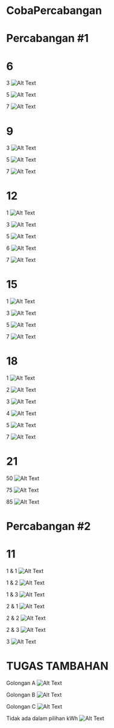 # CobaPercabangan
# Percabangan #1
# 6

3
![Alt Text](https://github.com/necha28/CobaPercabangan/blob/master/capture1.PNG)

5
![Alt Text](https://github.com/necha28/CobaPercabangan/blob/master/capture2.PNG)

7
![Alt Text](https://github.com/necha28/CobaPercabangan/blob/master/capture3.PNG)

# 9

3
![Alt Text](https://github.com/necha28/CobaPercabangan/blob/master/capture4.PNG)

5
![Alt Text](https://github.com/necha28/CobaPercabangan/blob/master/capture5.PNG)

7
![Alt Text](https://github.com/necha28/CobaPercabangan/blob/master/capture6.png)

# 12

1
![Alt Text](https://github.com/necha28/CobaPercabangan/blob/master/capture7.PNG)

3
![Alt Text](https://github.com/necha28/CobaPercabangan/blob/master/capture8.PNG)

5
![Alt Text](https://github.com/necha28/CobaPercabangan/blob/master/capture9.PNG)

6
![Alt Text](https://github.com/necha28/CobaPercabangan/blob/master/capture10.PNG)

7
![Alt Text](https://github.com/necha28/CobaPercabangan/blob/master/capture11.PNG)

# 15

1
![Alt Text](https://github.com/necha28/CobaPercabangan/blob/master/capture12.PNG)

3
![Alt Text](https://github.com/necha28/CobaPercabangan/blob/master/capture13.PNG)

5
![Alt Text](https://github.com/necha28/CobaPercabangan/blob/master/capture14.PNG)

7
![Alt Text](https://github.com/necha28/CobaPercabangan/blob/master/capture15.PNG)

# 18

1
![Alt Text](https://github.com/necha28/CobaPercabangan/blob/master/capture16.PNG)

2
![Alt Text](https://github.com/necha28/CobaPercabangan/blob/master/capture17.PNG)

3
![Alt Text](https://github.com/necha28/CobaPercabangan/blob/master/capture18.PNG)

4
![Alt Text](https://github.com/necha28/CobaPercabangan/blob/master/capture19.PNG)

5
![Alt Text](https://github.com/necha28/CobaPercabangan/blob/master/capture20.PNG)

7
![Alt Text](https://github.com/necha28/CobaPercabangan/blob/master/capture21.PNG)

# 21

50
![Alt Text](https://github.com/necha28/CobaPercabangan/blob/master/capture22.PNG)

75
![Alt Text](https://github.com/necha28/CobaPercabangan/blob/master/capture23.PNG)

85
![Alt Text](https://github.com/necha28/CobaPercabangan/blob/master/capture24.PNG)

# Percabangan #2
# 11

1 & 1
![Alt Text](https://github.com/necha28/CobaPercabangan/blob/master/Capture25.PNG)

1 & 2
![Alt Text](https://github.com/necha28/CobaPercabangan/blob/master/Capture26.PNG)

1 & 3
![Alt Text](https://github.com/necha28/CobaPercabangan/blob/master/Capture27.PNG)

2 & 1
![Alt Text](https://github.com/necha28/CobaPercabangan/blob/master/Capture28.PNG)

2 & 2
![Alt Text](https://github.com/necha28/CobaPercabangan/blob/master/Capture29.PNG)

2 & 3
![Alt Text](https://github.com/necha28/CobaPercabangan/blob/master/Capture30.PNG)

3
![Alt Text](https://github.com/necha28/CobaPercabangan/blob/master/Capture31.PNG)

# TUGAS TAMBAHAN
Golongan A
![Alt Text](https://github.com/necha28/CobaPercabangan/blob/master/Capture32.PNG)

Golongan B
![Alt Text](https://github.com/necha28/CobaPercabangan/blob/master/Capture33.PNG)

Golongan C
![Alt Text](https://github.com/necha28/CobaPercabangan/blob/master/Capture34.PNG)

Tidak ada dalam pilihan kWh
![Alt Text](https://github.com/necha28/CobaPercabangan/blob/master/Capture35.PNG)
